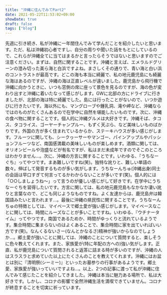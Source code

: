 ```yaml
---
title: "沖縄に住んでみてPart2"
date: 2021-05-22T11:53:02+09:00
showDate: true
draft: false
tags: ["blog"]
---
```

先週に引き続き、私が沖縄に一年間住んでみて学んだことを紹介したいと思います。ただ、私は沖縄初心者ですし、自分の周りや聞いた話をもとにしているので、これらが沖縄全てに当てはまるかと言ったらそうではないと思いますのでご注意ください。まずは、自然に関することです。沖縄と言えば、エメラルドグリーンの澄み切った美ら海と白浜ですよね。まさしくその通りで、青い海と白い浜のコントラストが最高です。どこの海も本当に綺麗で、私の地元鹿児島にも綺麗な海はあるのですが、沖縄の海は正直レベルが違いました。鹿児島から飛行機で沖縄に向かうときに、いつも窓側の席に座って景色を見るのですが、海の色が変わり出すと沖縄に着いたなって感じがします。GWに北部の方にドライブに行きましたが、北部の海は特に綺麗でした。島には行ったことがないので、いつか遊びに行きたいです。海以外にも、マングローブや鍾乳洞、滝や岬など、沖縄ならではのものがたくさんあるので在学中に自然を堪能したいものです。次に、沖縄の食べ物に関することです。個人的に沖縄グルメは大好きです。沖縄そば、タコス、タコライス、ゴーヤーチャンプルー、もずく天ぷら、など美味しいものばかりです。外国の方が多く住まれているからか、ステーキハウスが多い感じがします。フルーツに関しても、シークヮーサーやマンゴー、パインアップルやパッションフルーツなど、南国感満載の美味しいものが楽しめます。酒類に関しては、オリオンビールや泡盛などが有名ですが、私はまだ未成年ですのでそこのところはわかりません…。次に、沖縄の方言に関することです。いわゆる、『うちなーぐち』ってやつです。まあ難しいですね(笑)。独特な訛りと、難しい単語の数々。伸ばして発音するものが多い気がします。うちなーんちゅ(沖縄出身)同士の会話は早口すぎて何言ってるかわからないことが多いです(笑)。個人的には「○○しましょうね〜」って言うのが優しい感じがして好きです。在学中にうちなーぐちを習得したいです。方言に関しては、私の地元鹿児島もなかなか凄い訛りと言葉なので、どこも同じようなものですね。よく友達からは、鹿児島弁は韓国語みたいと言われます…。最後に沖縄の県民性に関することです。うちなーんちゅの特徴としては、マイペースで郷土愛が強い感じがします。マイペースなことに関しては、時間にルーズなことが多いことですね。いわゆる、『ウチナータイム』ってやつです。南国であるためか、時間がゆっくりと流れているようです。集合時間に集まらないのはよくあることで、集合時間に家を出ていればいい方です(笑)。なんくるないさー(なんとかなるさ)精神が強いからなのでしょうか…。郷土愛が強いことに関しては、沖縄のことについて質問すると、楽しそうに色々教えてくれます。また、家族愛が(特に年配の方への)強い気がします。正直、私が鹿児島について質問されると返答に詰まる時が多いのですが、沖縄の人はスラスラと求めていた以上にたくさんのことを教えてくれます。沖縄にはお盆とは別に『清明祭(シーミー)』といったお墓参りの行事があるようです。郷土愛、家族愛が強いっていいですよね…。以上、2つの記事に渡って私が沖縄に住んでみて感じたことを紹介してきました。沖縄は本当に魅力ある場所で、私は大好きです。しかし、コロナの影響で全然沖縄生活を満喫できていません。コロナが終息することを切実に祈っています。